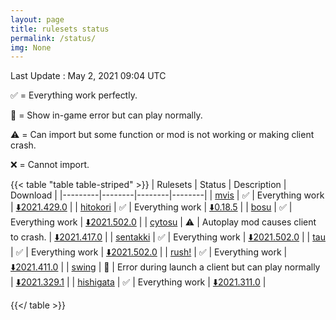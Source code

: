 ```yaml
---
layout: page
title: rulesets status
permalink: /status/
img: None
---
```


Last Update : May 2, 2021 09:04 UTC

✅ = Everything work perfectly.

🔵 = Show in-game error but can play normally.

⚠️ = Can import but some function or mod is not working or making client crash.

❌ = Cannot import.

<!-- Use table style from https://discourse.gohugo.io/t/how-to-customise-tables/15661 -->

{{< table "table table-striped" >}}
| Rulesets  | Status | Description | Download |
|---------|--------|--------|--------|
| [mvis](/posts/mvis)  | ✅  | Everything work | [⬇️2021.429.0](https://github.com/EVAST9919/lazer-m-vis/releases/download/2021.429.0/osu.Game.Rulesets.Mvis.dll) |
| [hitokori](/posts/hitokori)  | ✅ | Everything work | [⬇️0.18.5](https://github.com/Flutterish/Hitokori/releases/download/0.18.5-2021.04.26/osu.Game.Rulesets.Hitokori.dll) |
| [bosu](/posts/bosu)  | ✅ | Everything work | [⬇️2021.502.0](https://github.com/EVAST9919/bosu/releases/download/2021.502.0/osu.Game.Rulesets.Bosu.dll) |
| [cytosu](/posts/cytosu)  | ⚠️ | Autoplay mod causes client to crash. | [⬇️2021.417.0](https://github.com/GSculerlor/Cytosu/releases/download/2021.417.0/osu.Game.Rulesets.Cytosu.dll) |
| [sentakki](/posts/sentakki)  | ✅ | Everything work | [⬇️2021.502.0](https://github.com/LumpBloom7/sentakki/releases/download/2021.502.0/osu.Game.Rulesets.Sentakki.dll) |
| [tau](/posts/tau)  | ✅ | Everything work | [⬇️2021.502.0](https://github.com/Altenhh/tau/releases/download/2021.502.0/osu.Game.Rulesets.Tau.dll) |
| [rush!](/posts/rush)  | ✅ | Everything work | [⬇️2021.411.0](https://github.com/Beamographic/rush/releases/download/2021.411.0/osu.Game.Rulesets.Rush.dll) |
| [swing](/posts/swing)  | 🔵 | Error during launch a client but can play normally | [⬇️2021.329.1](https://github.com/EVAST9919/lazer-swing/releases/download/2021.329.1/osu.Game.Rulesets.Swing.dll) |
| [hishigata](/posts/hishigata)  | ✅ | Everything work | [⬇️2021.311.0](https://github.com/LumpBloom7/hishigata/releases/download/2021.311.0/osu.Game.Rulesets.Hishigata.dll) |
<!-- | [karaoke!](/posts/karaoke)  | ❌ | [⬇️2021.0116.0](https://github.com/karaoke-dev/karaoke/releases/download/2021.0116.0/osu.Game.Rulesets.Karaoke.dll) | -->

{{</ table >}}
